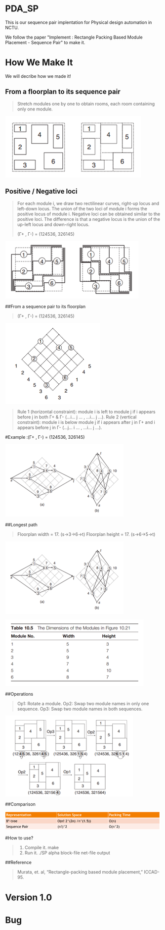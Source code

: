 # PDA_SP
This is our sequence pair implentation for Physical design automation in NCTU.

We follow the paper "Implement : Rectangle Packing Based Module Placement - Sequence Pair" to make it.

# How We Make It

We will decribe how we made it!

## From a floorplan to its sequence pair

>Stretch modules one by one to obtain rooms, each room containing only one module.

![alt tag](https://raw.githubusercontent.com/fucxy/PDA_SP/master/image/sp.png)

## Positive / Negative loci

>For each module i, we draw two rectilinear curves, right-up locus and left-down locus.
>The union of the two loci of module i forms the positive locus of module i. 
>Negative loci can be obtained similar to the positive loci.
>The difference is that a negative locus is the union of the up-left locus and down-right locus.
> 
>(Г+ , Г-) = (124536, 326145)

![alt tag](https://raw.githubusercontent.com/fucxy/PDA_SP/master/image/sp1.png)


##From a sequence pair to its floorplan

>(Г+ , Г-) = (124536, 326145)

![alt tag](https://raw.githubusercontent.com/fucxy/PDA_SP/master/image/sp2.png)

>Rule 1 (horizontal constraint): module i is left to module j if i appears before j in both Г+ & Г- (...i... j ... , ...i... j ...). 
>Rule 2 (vertical constraint): module i is below module j if i appears after j in Г+ and i appears before j in Г- (...j... i ... , ...i... j ...).

#Example :(Г+ , Г-) = (124536, 326145)

![alt tag](https://raw.githubusercontent.com/fucxy/PDA_SP/master/image/sp3.png)

##Longest path

>Floorplan width = 17. (s->3->6->t)
>Floorplan height  = 17. (s->6->5->t)

![alt tag](https://raw.githubusercontent.com/fucxy/PDA_SP/master/image/sp3.png)

![alt tag](https://raw.githubusercontent.com/fucxy/PDA_SP/master/image/sp4.png)

##Operations

>Op1: Rotate a module. 
>Op2: Swap two module names in only one sequence. 
>Op3: Swap two module names in both sequences.

![alt tag](https://raw.githubusercontent.com/fucxy/PDA_SP/master/image/sp5.png)

##Comparison

![alt tag](https://raw.githubusercontent.com/fucxy/PDA_SP/master/image/sp6.png)

#How to use?

> 1. Compile it.
>    make
> 2. Run it.
>    ./SP alpha block-file net-file output

##Reference

>Murata, et. al, “Rectangle-packing based module placement,” ICCAD-95.

# Version 1.0

# Bug
